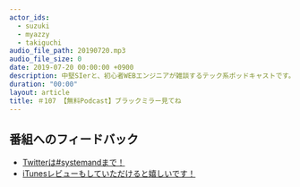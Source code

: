 ```yaml
---
actor_ids:
  - suzuki
  - myazzy
  - takiguchi
audio_file_path: 20190720.mp3
audio_file_size: 0
date: 2019-07-20 00:00:00 +0900
description: 中堅SIerと、初心者WEBエンジニアが雑談するテック系ポッドキャストです。
duration: "00:00"
layout: article
title: ＃107 【無料Podcast】ブラックミラー見てね
---
```

## 番組へのフィードバック
* [Twitterは#systemandまで！](https://twitter.com/search?q=%23systemand)
* [iTunesレビューもしていただけると嬉しいです！](https://itunes.apple.com/jp/podcast/systemand-online/id1205168408?mt=2)

